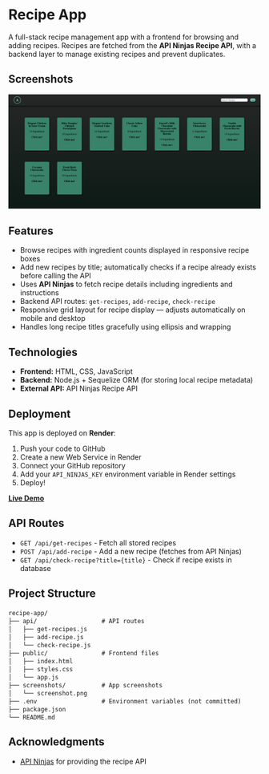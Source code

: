 # Recipe App

A full-stack recipe management app with a frontend for browsing and adding recipes. Recipes are fetched from the **API Ninjas Recipe API**, with a backend layer to manage existing recipes and prevent duplicates.

## Screenshots

![Recipe App Screenshot](./screenshots/screenshot.png)

## Features

- Browse recipes with ingredient counts displayed in responsive recipe boxes
- Add new recipes by title; automatically checks if a recipe already exists before calling the API
- Uses **API Ninjas** to fetch recipe details including ingredients and instructions
- Backend API routes: `get-recipes`, `add-recipe`, `check-recipe`
- Responsive grid layout for recipe display — adjusts automatically on mobile and desktop
- Handles long recipe titles gracefully using ellipsis and wrapping

## Technologies

- **Frontend:** HTML, CSS, JavaScript
- **Backend:** Node.js + Sequelize ORM (for storing local recipe metadata)
- **External API:** API Ninjas Recipe API

## Deployment

This app is deployed on **Render**:

1. Push your code to GitHub
2. Create a new Web Service in Render
3. Connect your GitHub repository
4. Add your `API_NINJAS_KEY` environment variable in Render settings
5. Deploy!

**[Live Demo](https://recipes-hdm5.onrender.com/)**

## API Routes

- `GET /api/get-recipes` - Fetch all stored recipes
- `POST /api/add-recipe` - Add a new recipe (fetches from API Ninjas)
- `GET /api/check-recipe?title={title}` - Check if recipe exists in database

## Project Structure

```
recipe-app/
├── api/                  # API routes
│   ├── get-recipes.js
│   ├── add-recipe.js
│   └── check-recipe.js
├── public/               # Frontend files
│   ├── index.html
│   ├── styles.css
│   └── app.js
├── screenshots/          # App screenshots
│   └── screenshot.png
├── .env                  # Environment variables (not committed)
├── package.json
└── README.md
```

## Acknowledgments

- [API Ninjas](https://api-ninjas.com/) for providing the recipe API

